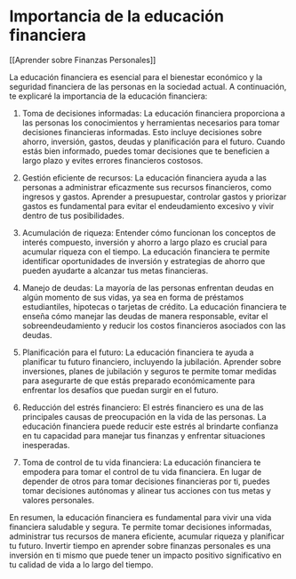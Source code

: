 # Importancia de la educación financiera

[[Aprender sobre Finanzas Personales]]

La educación financiera es esencial para el bienestar económico y la seguridad financiera de las personas en la sociedad actual. A continuación, te explicaré la importancia de la educación financiera:

1. Toma de decisiones informadas: La educación financiera proporciona a las personas los conocimientos y herramientas necesarios para tomar decisiones financieras informadas. Esto incluye decisiones sobre ahorro, inversión, gastos, deudas y planificación para el futuro. Cuando estás bien informado, puedes tomar decisiones que te beneficien a largo plazo y evites errores financieros costosos.
    
2. Gestión eficiente de recursos: La educación financiera ayuda a las personas a administrar eficazmente sus recursos financieros, como ingresos y gastos. Aprender a presupuestar, controlar gastos y priorizar gastos es fundamental para evitar el endeudamiento excesivo y vivir dentro de tus posibilidades.
    
3. Acumulación de riqueza: Entender cómo funcionan los conceptos de interés compuesto, inversión y ahorro a largo plazo es crucial para acumular riqueza con el tiempo. La educación financiera te permite identificar oportunidades de inversión y estrategias de ahorro que pueden ayudarte a alcanzar tus metas financieras.
    
4. Manejo de deudas: La mayoría de las personas enfrentan deudas en algún momento de sus vidas, ya sea en forma de préstamos estudiantiles, hipotecas o tarjetas de crédito. La educación financiera te enseña cómo manejar las deudas de manera responsable, evitar el sobreendeudamiento y reducir los costos financieros asociados con las deudas.
    
5. Planificación para el futuro: La educación financiera te ayuda a planificar tu futuro financiero, incluyendo la jubilación. Aprender sobre inversiones, planes de jubilación y seguros te permite tomar medidas para asegurarte de que estás preparado económicamente para enfrentar los desafíos que puedan surgir en el futuro.
    
6. Reducción del estrés financiero: El estrés financiero es una de las principales causas de preocupación en la vida de las personas. La educación financiera puede reducir este estrés al brindarte confianza en tu capacidad para manejar tus finanzas y enfrentar situaciones inesperadas.
    
7. Toma de control de tu vida financiera: La educación financiera te empodera para tomar el control de tu vida financiera. En lugar de depender de otros para tomar decisiones financieras por ti, puedes tomar decisiones autónomas y alinear tus acciones con tus metas y valores personales.
    

En resumen, la educación financiera es fundamental para vivir una vida financiera saludable y segura. Te permite tomar decisiones informadas, administrar tus recursos de manera eficiente, acumular riqueza y planificar tu futuro. Invertir tiempo en aprender sobre finanzas personales es una inversión en ti mismo que puede tener un impacto positivo significativo en tu calidad de vida a lo largo del tiempo.